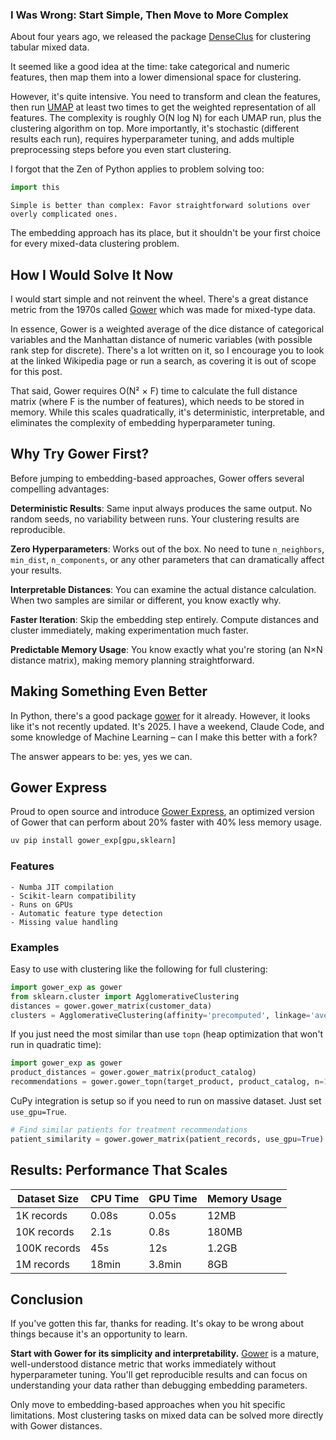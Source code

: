### I Was Wrong: Start Simple, Then Move to More Complex

About four years ago, we released the package [DenseClus](https://github.com/awslabs/amazon-denseclus) for clustering tabular mixed data.

It seemed like a good idea at the time: take categorical and numeric features, then map them into a lower dimensional space for clustering.

However, it's quite intensive. You need to transform and clean the features, then run [UMAP](https://umap-learn.readthedocs.io/) at least two times to get the weighted representation of all features. The complexity is roughly O(N log N) for each UMAP run, plus the clustering algorithm on top. More importantly, it's stochastic (different results each run), requires hyperparameter tuning, and adds multiple preprocessing steps before you even start clustering.

I forgot that the Zen of Python applies to problem solving too:

```python
import this
```

`Simple is better than complex: Favor straightforward solutions over overly complicated ones.`

The embedding approach has its place, but it shouldn't be your first choice for every mixed-data clustering problem.


## How I Would Solve It Now

I would start simple and not reinvent the wheel. There's a great distance metric from the 1970s called [Gower](https://en.wikipedia.org/wiki/Gower%27s_distance) which was made for mixed-type data.

In essence, Gower is a weighted average of the dice distance of categorical variables and the Manhattan distance of numeric variables (with possible rank step for discrete). There's a lot written on it, so I encourage you to look at the linked Wikipedia page or run a search, as covering it is out of scope for this post.

That said, Gower requires O(N² × F) time to calculate the full distance matrix (where F is the number of features), which needs to be stored in memory. While this scales quadratically, it's deterministic, interpretable, and eliminates the complexity of embedding hyperparameter tuning.

## Why Try Gower First?

Before jumping to embedding-based approaches, Gower offers several compelling advantages:

**Deterministic Results**: Same input always produces the same output. No random seeds, no variability between runs. Your clustering results are reproducible.

**Zero Hyperparameters**: Works out of the box. No need to tune `n_neighbors`, `min_dist`, `n_components`, or any other parameters that can dramatically affect your results.

**Interpretable Distances**: You can examine the actual distance calculation. When two samples are similar or different, you know exactly why.

**Faster Iteration**: Skip the embedding step entirely. Compute distances and cluster immediately, making experimentation much faster.

**Predictable Memory Usage**: You know exactly what you're storing (an N×N distance matrix), making memory planning straightforward.

## Making Something Even Better

In Python, there's a good package [gower](https://pypi.org/project/gower/) for it already. However, it looks like it's not recently updated.
It's 2025.
I have a weekend, Claude Code, and some knowledge of Machine Learning – can I make this better with a fork?

The answer appears to be: yes, yes we can.

## Gower Express

Proud to open source and introduce [Gower Express](https://github.com/momonga-ml/gower-express), an optimized version of Gower that can perform about 20% faster with 40% less memory usage.

```python
uv pip install gower_exp[gpu,sklearn]
```

### Features

    - Numba JIT compilation
    - Scikit-learn compatibility
    - Runs on GPUs
    - Automatic feature type detection
    - Missing value handling

### Examples

Easy to use with clustering like the following for full clustering:
```python
import gower_exp as gower
from sklearn.cluster import AgglomerativeClustering
distances = gower.gower_matrix(customer_data)
clusters = AgglomerativeClustering(affinity='precomputed', linkage='average').fit(distances)
```

If you just need the most similar than use `topn` (heap optimization that won't run in quadratic time):

```python
import gower_exp as gower
product_distances = gower.gower_matrix(product_catalog)
recommendations = gower.gower_topn(target_product, product_catalog, n=10)
```

CuPy integration is setup so if you need to run on massive dataset. Just set `use_gpu=True`.

```python
# Find similar patients for treatment recommendations
patient_similarity = gower.gower_matrix(patient_records, use_gpu=True)
```

## Results: Performance That Scales

| Dataset Size | CPU Time | GPU Time | Memory Usage |
|--------------|----------|----------|--------------|
| 1K records   | 0.08s    | 0.05s    | 12MB         |
| 10K records  | 2.1s     | 0.8s     | 180MB        |
| 100K records | 45s      | 12s      | 1.2GB        |
| 1M records   | 18min    | 3.8min   | 8GB          |


## Conclusion

If you've gotten this far, thanks for reading. It's okay to be wrong about things because it's an opportunity to learn.

**Start with Gower for its simplicity and interpretability.** [Gower](https://github.com/momonga-ml/gower-express) is a mature, well-understood distance metric that works immediately without hyperparameter tuning. You'll get reproducible results and can focus on understanding your data rather than debugging embedding parameters.

Only move to embedding-based approaches when you hit specific limitations. Most clustering tasks on mixed data can be solved more directly with Gower distances.

